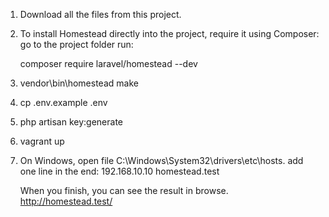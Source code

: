 1. Download all the files from this project.
2. To install Homestead directly into the project, require it using Composer:
   go to the project folder run:
   
   composer require laravel/homestead --dev
3. vendor\\bin\\homestead make
4. cp .env.example .env
5. php artisan key:generate
6. vagrant up
7. On Windows, open file  C:\Windows\System32\drivers\etc\hosts. 
   add one line in the end:
   192.168.10.10  homestead.test
   
   When you finish, you can see the result in browse. http://homestead.test/ 
